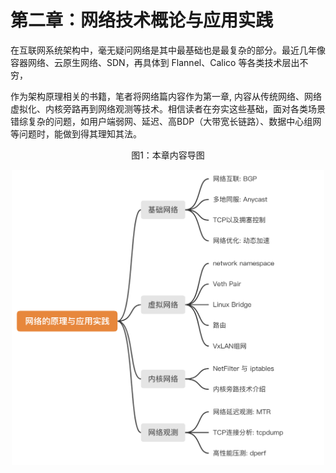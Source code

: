 # 第二章：网络技术概论与应用实践

在互联网系统架构中，毫无疑问网络是其中最基础也是最复杂的部分。最近几年像容器网络、云原生网络、SDN，再具体到 Flannel、Calico 等各类技术层出不穷，

作为架构原理相关的书籍，笔者将网络篇内容作为第一章, 内容从传统网络、网络虚拟化、内核旁路再到网络观测等技术。相信读者在夯实这些基础，面对各类场景错综复杂的问题，如用户端弱网、延迟、高BDP（大带宽长链路）、数据中心组网等问题时，能做到得其理知其法。


<div  align="center">
	<p>图1：本章内容导图 </p>
	<img src="../assets/guide.png" width = "500"  align=center />
</div>
